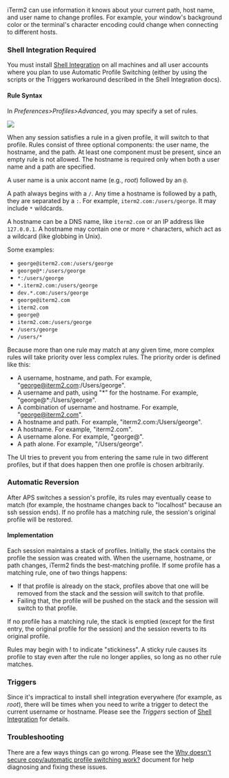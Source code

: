 iTerm2 can use information it knows about your current path, host name, and user name to change profiles. For example, your window's background color or the terminal's character encoding could change when connecting to different hosts.

### Shell Integration Required
You must install <a href="documentation-shell-integration.html">Shell Integration</a> on all machines and all user accounts where you plan to use Automatic Profile Switching (either by using the scripts or the Triggers workaround described in the Shell Integration docs).

#### Rule Syntax
In *Preferences&gt;Profiles&gt;Advanced*, you may specify a set of rules.

<img src="/images/AutomaticProfileSwitching.png">

When any session satisfies a rule in a given profile, it will switch to that profile. Rules consist of three optional components: the user name, the hostname, and the path. At least one component must be present, since an empty rule is not allowed. The hostname is required only when both a user name and a path are specified.

A user name is a unix accont name (e.g., *root*) followed by an `@`.

A path always begins with a `/`. Any time a hostname is followed by a path, they are separated by a `:`. For example, `iterm2.com:/users/george`. It may include `*` wildcards.

A hostname can be a DNS name, like `iterm2.com` or an IP address like `127.0.0.1`. A hostname may contain one or more `*` characters, which act as a wildcard (like globbing in Unix).

Some examples:

  * `george@iterm2.com:/users/george`
  * `george@*:/users/george`
  * `*:/users/george`
  * `*.iterm2.com:/users/george`
  * `dev.*.com:/users/george`
  * `george@iterm2.com`
  * `iterm2.com`
  * `george@`
  * `iterm2.com:/users/george`
  * `/users/george`
  * `/users/*`

Because more than one rule may match at any given time, more complex rules will take priority over less complex rules. The priority order is defined like this:

  * A username, hostname, and path. For example, "george@iterm2.com:/Users/george".
  * A username and path, using "\*" for the hostname. For example, "george@\*:/Users/george".
  * A combination of username and hostname. For example, "george@iterm2.com".
  * A hostname and path. For example, "iterm2.com:/Users/george".
  * A hostname. For example, "iterm2.com".
  * A username alone. For example, "george@".
  * A path alone. For example, "/Users/george".

The UI tries to prevent you from entering the same rule in two different profiles, but if that does happen then one profile is chosen arbitrarily.

### Automatic Reversion

After APS switches a session's profile, its rules may eventually cease to match (for example, the hostname changes back to "localhost" because an ssh session ends). If no profile has a matching rule, the session's original profile will be restored.

#### Implementation

Each session maintains a stack of profiles. Initially, the stack contains the profile the session was created with. When the username, hostname, or path changes, iTerm2 finds the best-matching profile. If some profile has a matching rule, one of two things happens:

  * If that profile is already on the stack, profiles above that one will be removed from the stack and the session will switch to that profile.
  * Failing that, the profile will be pushed on the stack and the session will switch to that profile.

If no profile has a matching rule, the stack is emptied (except for the first entry, the original profile for the session) and the session reverts to its original profile.

Rules may begin with ! to indicate "stickiness". A sticky rule causes its profile to stay even after the rule no longer applies, so long as no other rule matches.

### Triggers

Since it's impractical to install shell integration everywhere (for example, as *root*), there will be times when you need to write a trigger to detect the current username or hostname. Please see the *Triggers* section of <a href="/shell_integration.html">Shell Integration</a> for details.

### Troubleshooting

There are a few ways things can go wrong. Please see the <a href="https://gitlab.com/gnachman/iterm2/wikis/scp-not-connecting">Why doesn't secure copy/automatic profile switching work?</a> document for help diagnosing and fixing these issues.


